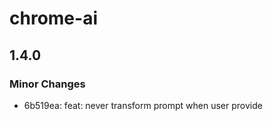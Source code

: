 # chrome-ai

## 1.4.0

### Minor Changes

- 6b519ea: feat: never transform prompt when user provide
